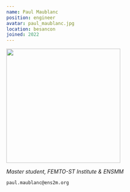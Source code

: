 ```yaml
---
name: Paul Maublanc
position: engineer
avatar: paul_maublanc.jpg
location: besancon
joined: 2022
---
```


<img width="300" src="{{site.baseurl}}/images/people/{{page.avatar}}" data-action="zoom">

_Master student, FEMTO-ST Institute & ENSMM_<br>

<i class="fa fa-envelope-o"></i> `paul.maublanc@ens2m.org` <br>
<!-- <i class="fa fa-bar-chart-o" /> [Google Scholar](https://scholar.google.com/citations?user=jnST06UAAAAJ) <br>
<i class="fa fa-github" /> [Github](https://github.com/jjau) <br>
<i class="fa fa-twitter" /> [Twitter](https://twitter.com/jjtokyo) <br> -->


<!-- ### Bio 

My undergrad was at Dartmouth College, where I mostly did Computer Science and Engineering, but sparked an interest in the connection between AI and neuroscience. This led me in 2014 to a PhD program in Computer Science at the University of Rochester, where I quickly discovered that making "brain inspired AI" means first understanding "brains." I transferred to the Brain and Cognitive Science department in 2015, where I did my main PhD work on Bayesian Inference in low-level visual perception, graduating in fall 2020. 

### Research Interests

Everyone keeps talking about optimal Bayesian brains (myself included). What does this really mean? How far can this metaphor take us? When, why, and how do optimal agents use probability to reason about the world? And, finally, what can all of this really tell us about the brain? 

-->